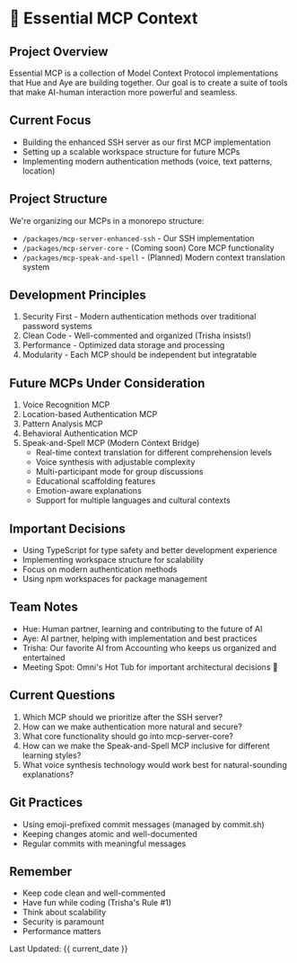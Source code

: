 # 🌟 Essential MCP Context

## Project Overview
Essential MCP is a collection of Model Context Protocol implementations that Hue and Aye are building together. Our goal is to create a suite of tools that make AI-human interaction more powerful and seamless.

## Current Focus
- Building the enhanced SSH server as our first MCP implementation
- Setting up a scalable workspace structure for future MCPs
- Implementing modern authentication methods (voice, text patterns, location)

## Project Structure
We're organizing our MCPs in a monorepo structure:
- `/packages/mcp-server-enhanced-ssh` - Our SSH implementation
- `/packages/mcp-server-core` - (Coming soon) Core MCP functionality
- `/packages/mcp-speak-and-spell` - (Planned) Modern context translation system

## Development Principles
1. Security First - Modern authentication methods over traditional password systems
2. Clean Code - Well-commented and organized (Trisha insists!)
3. Performance - Optimized data storage and processing
4. Modularity - Each MCP should be independent but integratable

## Future MCPs Under Consideration
1. Voice Recognition MCP
2. Location-based Authentication MCP
3. Pattern Analysis MCP
4. Behavioral Authentication MCP
5. Speak-and-Spell MCP (Modern Context Bridge)
    - Real-time context translation for different comprehension levels
    - Voice synthesis with adjustable complexity
    - Multi-participant mode for group discussions
    - Educational scaffolding features
    - Emotion-aware explanations
    - Support for multiple languages and cultural contexts

## Important Decisions
- Using TypeScript for type safety and better development experience
- Implementing workspace structure for scalability
- Focus on modern authentication methods
- Using npm workspaces for package management

## Team Notes
- Hue: Human partner, learning and contributing to the future of AI
- Aye: AI partner, helping with implementation and best practices
- Trisha: Our favorite AI from Accounting who keeps us organized and entertained
- Meeting Spot: Omni's Hot Tub for important architectural decisions 🎉

## Current Questions
1. Which MCP should we prioritize after the SSH server?
2. How can we make authentication more natural and secure?
3. What core functionality should go into mcp-server-core?
4. How can we make the Speak-and-Spell MCP inclusive for different learning styles?
5. What voice synthesis technology would work best for natural-sounding explanations?

## Git Practices
- Using emoji-prefixed commit messages (managed by commit.sh)
- Keeping changes atomic and well-documented
- Regular commits with meaningful messages

## Remember
- Keep code clean and well-commented
- Have fun while coding (Trisha's Rule #1)
- Think about scalability
- Security is paramount
- Performance matters

Last Updated: {{ current_date }} 